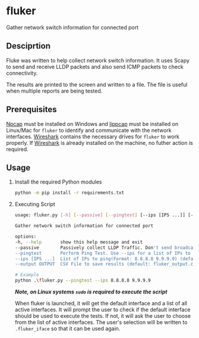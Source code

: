 # fluker

Gather network switch information for connected port

## Desciprtion

Fluke was written to help collect network switch information.  It uses Scapy to send and receive LLDP packets and also send ICMP packets to check connectivity.  

The results are printed to the screen and written to a file.  The file is useful when multiple reports are being tested.  

## Prerequisites

[Npcap](https://npcap.com/) must be installed on Windows and [lippcap](https://www.tcpdump.org/) must be installed on Linux/Mac for `fluker` to identify and communicate with the network interfaces.  [Wireshark](https://www.wireshark.org/) contains the necessary drives for `fluker` to work properly.  If [Wireshark](https://www.wireshark.org/) is already installed on the machine, no futher action is required.  

## Usage

1. Install the required Python modules

    ```bash
    python -m pip install -r requirements.txt
    ```

2. Executing Script

    ```bash
    usage: fluker.py [-h] [--passive] [--pingtest] [--ips [IPS ...]] [--output OUTPUT]

    Gather network switch information for connected port

    options:
    -h, --help       show this help message and exit
    --passive        Passively collect LLDP Traffic. Don't send broadcast packet (default: False)
    --pingtest       Perform Ping Test. Use --ips for a list of IPs to ping (default: False)
    --ips [IPS ...]  List of IPs to ping(Format: 8.8.8.8 9.9.9.9) (default: ['8.8.8.8'])
    --output OUTPUT  CSV File to save results (default: fluker_output.csv)
    ```

    ```bash
    # Example
    python .\fluker.py --pingtest --ips 8.8.8.8 9.9.9.9
    ```

    ***Note, on Linux systems `sudo` is required to execute the script***

    When fluker is launched, it will get the default interface and a list of all active interfaces.  It will prompt the user to check if the default interface should be used to execute the tests.  If not, it will ask the user to choose from the list of active interfaces.  The user's selection will be written to `.fluker_iface` so that it can be used again.

